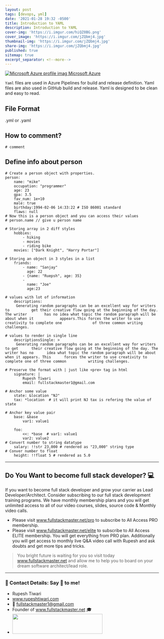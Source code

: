 ```yaml
---
layout: post
tags: [devops, yml]
date: '2021-01-28 19:32 -0500'
title: Introduction to YAML
description: Introduction to YAML
cover-img: 'https://i.imgur.com/hiQZ0BG.png'
cover_image: 'https://i.imgur.com/jZQbmj4.jpg'
thumbnail-img: 'https://i.imgur.com/jZQbmj4.jpg'
share-img: 'https://i.imgur.com/jZQbmj4.jpg'
published: true
sitemap: true
excerpt_separator: <!--more-->
---
```


<a href="/azure">
  <span class="crayons-avatar"><img src="https://i.imgur.com/Eqpy465.png" class="crayons-avatar__image" alt="Microsoft Azure profile imag" /></span> Microsoft Azure
  </a>

`Yaml` files are used in Azure Pipelines for build and release definition. Yaml files are also used in GitHub build and release. 
Yaml is designed to be clean and easy to read.  

## File Format

.yml or .yaml 

## How to comment?

`# comment`

## Define info about person

```yaml=\
# Create a person object with properties.
person: 
    name: "mike"
    occupation: "programmer"
    age: 23 
    gpa: 3.5
    fav_num: 1e+10
    male: true
    birthday:1994-02-06 14:33:22 # ISO 86001 standard
    flaws: null
# Now this is a person object and you can access their values
# person.name // give u person name 

# Storing array in 2 diff styles
    hobbies:
        - hiking
        - movies
        - riding bike
    movies: ["Dark Knight", "Harry Portar"]

# Storing an object in 3 styles in a list
    friends:
        - name: "Sanjay"
          age: 22
        - {name: "Ruepsh", age: 35}
        - 
          name: "Joe"
          age:23

# values with lot of information
    descriptions:
     Generating random paragraphs can be an excellent way for writers to          get their creative flow going at the beginning of the day. The writer        has no idea what topic the random paragraph will be about when it            appears.This forces the writer to use creativity to complete one              of three common writing challenges.

# values to render in single line
    descriptionsSingle: >
     Generating random paragraphs can be an excellent way for writers to get      their creative flow going at the beginning of the day. The writer has no      idea what topic the random paragraph will be about when it appears. This      forces the writer to use creativity to complete one of three common          writing challenges.
    
# Preserve the format with | just like <pre> tag in html
    signature: |
        Rupesh Tiwari
        email: fullstackmaster1@gmail.com

# Anchor some value 
    state: &location "NJ"
    tax: *location  # it will print NJ tax is refering the value of state 
    
# Anchor key value pair
    base: &base
        var1: value1
        
    foo: 
        <<: *base  # var1: value1 
        var2: value2
# Convert number to string datatype
    salary: !!str 23,000 # rendered as "23,000" string type
# Conver number to float
    height: !!float 5 # rendered as 5.0  

```




---


##  Do You Want to become full stack developer? :computer: 
If you want to become full stack developer and grow your carrier as Lead Developer/Architect. Consider subscribing to our full stack development training programs. We have monthly membership plans and you will get unlimited access to all of our video courses, slides, source code & Monthly video calls. 
- Please visit www.fullstackmaster.net/pro to subscribe to All Access PRO membership. 
- Please visit www.fullstackmaster.net/elite to subscribe to All Access ELITE membership. You will get everything from PRO plan. Additionally you will get access to monthly live Q&A video call with Rupesh and ask doubts and get more tips and tricks.  

>You bright future is waiting for you so visit today www.fullstackmaster.net and allow me to help you to board on your dream software architect/lead role. 



---

### :sparkling_heart: Contact Details: Say :wave: to me! 

* Rupesh Tiwari
* www.rupeshtiwari.com 
* :email: <fullstackmaster1@gmail.com>
* Founder of www.fullstackmaster.net :mortar_board:
* [<img src="https://i.imgur.com/9OCLciM.png" width="295" height="65">](http://www.fullstackmaster.net)

